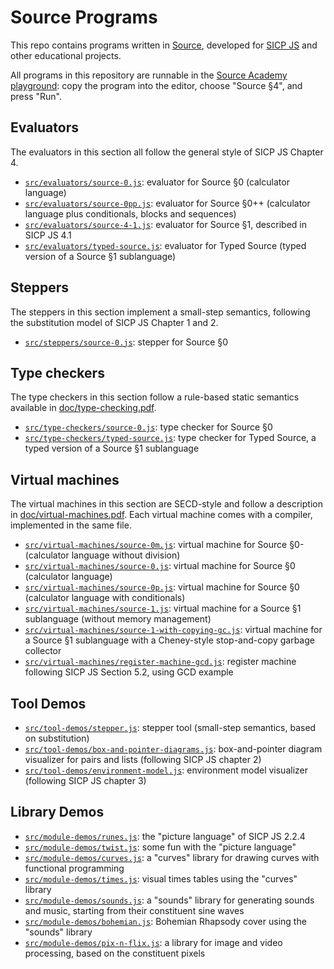 # Source Programs

This repo contains programs written in [Source](https://en.wikipedia.org/wiki/Source_(programming_language)), developed for [SICP JS](https://en.wikipedia.org/wiki/Structure_and_Interpretation_of_Computer_Programs,_JavaScript_Adaptation) and other educational projects. 

All programs in this repository are runnable in the [Source Academy playground](https://sourceacademy.nus.edu.sg/playground#chap=4): copy the program into the editor, choose "Source §4", and press "Run".

## Evaluators

The evaluators in this section all follow the general style of SICP JS Chapter 4.

* [`src/evaluators/source-0.js`](https://github.com/source-academy/source-programs/blob/master/src/evaluators/source-0.js): evaluator for Source §0 (calculator language)
* [`src/evaluators/source-0pp.js`](https://github.com/source-academy/source-programs/blob/master/src/evaluators/source-0pp.js): evaluator for Source §0++ (calculator language plus conditionals, blocks and sequences)
* [`src/evaluators/source-4-1.js`](https://github.com/source-academy/source-programs/blob/master/src/evaluators/source-1.js): evaluator for Source §1, described in SICP JS 4.1
* [`src/evaluators/typed-source.js`](https://github.com/source-academy/source-programs/blob/master/src/evaluators/typed-source.js): evaluator for Typed Source (typed version of a Source §1 sublanguage)

## Steppers

The steppers in this section implement a small-step semantics, following the substitution model of SICP JS Chapter 1 and 2.

* [`src/steppers/source-0.js`](https://github.com/source-academy/source-programs/blob/master/src/steppers/source-0.js): stepper for Source §0

## Type checkers

The type checkers in this section follow a rule-based static semantics available in [doc/type-checking.pdf](https://github.com/source-academy/source-programs/blob/master/doc/type-checking.pdf).

* [`src/type-checkers/source-0.js`](https://github.com/source-academy/source-programs/blob/master/): type checker for Source §0
* [`src/type-checkers/typed-source.js`](https://github.com/source-academy/source-programs/blob/master/src/type-checkers/source-0.js): type checker for Typed Source, a typed version of a Source §1 sublanguage

## Virtual machines

The virtual machines in this section are SECD-style and follow a description in [doc/virtual-machines.pdf](https://github.com/source-academy/source-programs/blob/master/doc/virtual-machines.pdf). Each virtual machine comes with a compiler, implemented in the same file.

* [`src/virtual-machines/source-0m.js`](https://github.com/source-academy/source-programs/blob/master/src/virtual-machines/source-0m.js): virtual machine for Source §0- (calculator language without division)
* [`src/virtual-machines/source-0.js`](https://github.com/source-academy/source-programs/blob/master/src/virtual-machines/source-0.js): virtual machine for Source §0 (calculator language)
* [`src/virtual-machines/source-0p.js`](https://github.com/source-academy/source-programs/blob/master/src/virtual-machines/source-0p.js): virtual machine for Source §0 (calculator language with conditionals)
* [`src/virtual-machines/source-1.js`](https://github.com/source-academy/source-programs/blob/master/src/virtual-machines/source-1.js): virtual machine for a Source §1 sublanguage (without memory management)
* [`src/virtual-machines/source-1-with-copying-gc.js`](https://github.com/source-academy/source-programs/blob/master/src/virtual-machines/source-1-with-copying-gc.js): virtual machine for a Source §1 sublanguage with a Cheney-style stop-and-copy garbage collector
* [`src/virtual-machines/register-machine-gcd.js`](https://github.com/source-academy/source-programs/blob/master/src/virtual-machines/register-machine-gcd.js): register machine following SICP JS Section 5.2, using GCD example

## Tool Demos

* [`src/tool-demos/stepper.js`](https://tinyurl.com/SICPJS-stepper): stepper tool (small-step semantics, based on substitution)
* [`src/tool-demos/box-and-pointer-diagrams.js`](https://tinyurl.com/SICPJS-box-and-pointer): box-and-pointer diagram visualizer for pairs and lists (following SICP JS chapter 2)
* [`src/tool-demos/environment-model.js`](https://tinyurl.com/SICPJS-env-diagram): environment model visualizer (following SICP JS chapter 3)

## Library Demos

* [`src/module-demos/runes.js`](https://tinyurl.com/SICPJS-hearts): the "picture language" of SICP JS 2.2.4
* [`src/module-demos/twist.js`](https://tinyurl.com/SICPJS-twist): some fun with the "picture language"
* [`src/module-demos/curves.js`](https://tinyurl.com/SICPJS-circle): a "curves" library for drawing curves with functional programming
* [`src/module-demos/times.js`](https://tinyurl.com/SICPJS-timestables): visual times tables using the "curves" library
* [`src/module-demos/sounds.js`](https://tinyurl.com/SICPJS-siren): a "sounds" library for generating sounds and music, starting from their constituent sine waves
* [`src/module-demos/bohemian.js`](https://tinyurl.com/SICPJS-rhapsody): Bohemian Rhapsody cover using the "sounds" library 
* [`src/module-demos/pix-n-flix.js`](https://tinyurl.com/SICP-distortion): a library for image and video processing, based on the constituent pixels


